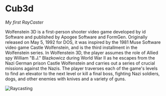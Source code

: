 # Cub3d
*My first RayCaster*

Wolfenstein 3D is a first-person shooter video game developed by id Software and published by Apogee Software and FormGen.
Originally released on May 5, 1992 for DOS, it was inspired by the 1981 Muse Software video game Castle Wolfenstein, and is the third installment in the Wolfenstein series.
In Wolfenstein 3D, the player assumes the role of Allied spy William "B.J." Blazkowicz during World War II as he escapes from the Nazi German prison Castle Wolfenstein and carries out a series of crucial missions against the Nazis.
The player traverses each of the game's levels to find an elevator to the next level or kill a final boss, fighting Nazi soldiers, dogs, and other enemies with knives and a variety of guns.

![Raycasting](https://upload.wikimedia.org/wikipedia/commons/e/e7/Simple_raycasting_with_fisheye_correction.gif)
